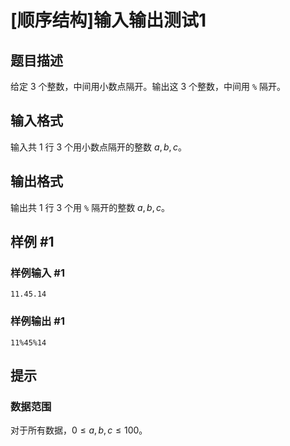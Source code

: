 # [顺序结构]输入输出测试1

## 题目描述

给定 $3$ 个整数，中间用小数点隔开。输出这 $3$ 个整数，中间用 `%` 隔开。

## 输入格式

输入共 $1$ 行 $3$ 个用小数点隔开的整数 $a,b,c$。

## 输出格式

输出共 $1$ 行 $3$ 个用 `%` 隔开的整数 $a,b,c$。

## 样例 #1

### 样例输入 #1

```
11.45.14
```

### 样例输出 #1

```
11%45%14
```

## 提示

### 数据范围

对于所有数据，$0\leq a,b,c\leq 100$。
